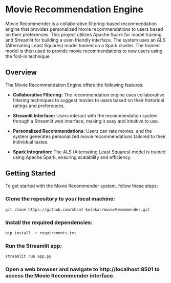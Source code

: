 <!-- # Movie Recommendation Engine

Movie Recommender is a collaborative filtering-based recommendation engine that provides personalized movie recommendations to users based on their preferences. This project utilises the __Apache Spark__ for model training and __Streamlit__ for building a user-friendly interface. The system uses an ALS (Alternating Least Squares) model trained on a Spark cluster. The trained model is then used to provide movie recommendations to new users using fold-in technique.

## Overview


The Movie Recommendation Engine offers the following features:

- **Collaborative Filtering:** The recommendation engine uses collaborative filtering techniques to suggest movies to users based on their historical ratings and preferences.

- **Streamlit Interface:** The user interacts with the recommendation system through a Streamlit web interface, making it easy and intuitive to use.

- **Personalized Recommendations:** Users can rate movies, and the system generates personalized movie recommendations tailored to their individual tastes.

- **Spark Integration:** The ALS (Alternating Least Squares) model is trained using Apache Spark, ensuring scalability and efficiency.

## Getting Started

To get started with the Movie Recommender system, follow these steps:

### Clone the repository to your local machine:

   ```git clone https://github.com/shant-kolekar/movieRecommender.git```

### Install the required dependencies:
```pip install -r requirements.txt```
### Run the Streamlit app:
```streamlit run app.py```

### Open a web browser and navigate to http://localhost:8501 to access the Movie Recommender interface. -->


# Movie Recommendation Engine

Movie Recommender is a collaborative filtering-based recommendation engine that provides personalized movie recommendations to users based on their preferences. This project utilizes Apache Spark for model training and Streamlit for building a user-friendly interface. The system uses an ALS (Alternating Least Squares) model trained on a Spark cluster. The trained model is then used to provide movie recommendations to new users using the fold-in technique.

## Overview

The Movie Recommendation Engine offers the following features:

- **Collaborative Filtering:** The recommendation engine uses collaborative filtering techniques to suggest movies to users based on their historical ratings and preferences.

- **Streamlit Interface:** Users interact with the recommendation system through a Streamlit web interface, making it easy and intuitive to use.

- **Personalized Recommendations:** Users can rate movies, and the system generates personalized movie recommendations tailored to their individual tastes.

- **Spark Integration:** The ALS (Alternating Least Squares) model is trained using Apache Spark, ensuring scalability and efficiency.

## Getting Started

To get started with the Movie Recommender system, follow these steps:

### Clone the repository to your local machine:

```shell
git clone https://github.com/shant-kolekar/movieRecommender.git
```

### Install the required dependencies:

```shell
pip install -r requirements.txt
```

### Run the Streamlit app:

```shell
streamlit run app.py
```

### Open a web browser and navigate to http://localhost:8501 to access the Movie Recommender interface.

